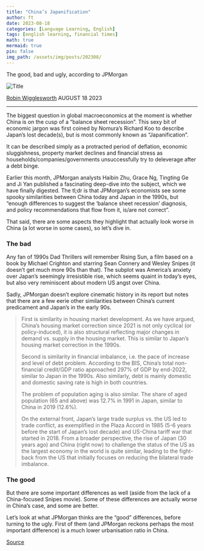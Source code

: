 ```yaml
---
title: "China’s Japanification"
author: ft
date: 2023-08-18
categories: [Language Learning, English]
tags: [english learning, financial times]
math: true
mermaid: true
pin: false
img_path: /assets/img/posts/202308/
---
```


The good, bad and ugly, according to JPMorgan

![Title](https___d1e00ek4ebabms.cloudfront.net_production_9a49c30f-f32a-4cec-95f7-26ce8452408e.avif)

[Robin Wigglesworth](https://www.ft.com/robin-wigglesworth)  AUGUST 18 2023

---

The biggest question in global macroeconomics at the moment is whether China is on the cusp of a “balance sheet recession”. This sexy bit of economic jargon was first coined by Nomura’s Richard Koo to describe Japan’s lost decade(s), but is most commonly known as “Japanification”. 

It can be described simply as a protracted period of deflation, economic sluggishness, property market declines and financial stress as households/companies/governments unsuccessfully try to deleverage after a debt binge. 

Earlier this month, JPMorgan analysts Haibin Zhu, Grace Ng, Tingting Ge and Ji Yan published a fascinating deep-dive into the subject, which we have finally digested. The tl;dr is that JPMorgan’s economists see some spooky similarities between China today and Japan in the 1990s, but “enough differences to suggest the ‘balance sheet recession’ diagnosis, and policy recommendations that flow from it, is/are not correct”. 

That said, there are some aspects they highlight that actually look worse in China (a lot worse in some cases), so let’s dive in.

### The bad

Any fan of 1990s Dad Thrillers will remember Rising Sun, a film based on a book by Michael Crighton and starring Sean Connery and Wesley Snipes (it doesn’t get much more 90s than that). The subplot was America’s anxiety over Japan’s seemingly irresistible rise, which seems quaint in today’s eyes, but also very reminiscent about modern US angst over China. 

Sadly, JPMorgan doesn’t explore cinematic history in its report but notes that there are a few eerie other similarities between China’s current predicament and Japan’s in the early 90s.

> First is similarity in housing market development. As we have argued, China’s housing market correction since 2021 is not only cyclical (or policy-induced), it is also structural reflecting major changes in demand vs. supply in the housing market. This is similar to Japan’s housing market correction in the 1990s.
>
> Second is similarity in financial imbalance, i.e. the pace of increase and level of debt problem. According to the BIS, China’s total non-financial credit/GDP ratio approached 297% of GDP by end-2022, similar to Japan in the 1990s. Also similarly, debt is mainly domestic and domestic saving rate is high in both countries.
>
> The problem of population aging is also similar. The share of aged population (65 and above) was 12.7% in 1991 in Japan, similar to China in 2019 (12.6%).
>
> On the external front, Japan’s large trade surplus vs. the US led to trade conflict, as exemplified in the Plaza Accord in 1985 (5-6 years before the start of Japan’s lost decade) and US-China tariff war that started in 2018. From a broader perspective, the rise of Japan (30 years ago) and China (right now) to challenge the status of the US as the largest economy in the world is quite similar, leading to the fight-back from the US that initially focuses on reducing the bilateral trade imbalance.

### The good

But there are some important differences as well (aside from the lack of a China-focused Snipes movie). Some of these differences are actually worse in China’s case, and some are better. 

Let’s look at what JPMorgan thinks are the “good” differences, before turning to the ugly. First of them (and JPMorgan reckons perhaps the most important difference) is a much lower urbanisation ratio in China.

[Source](https://www.ft.com/content/52c805d5-c759-46cc-a0fe-2de2f2d71850)